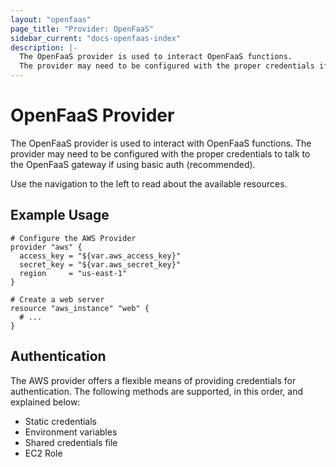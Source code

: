 ```yaml
---
layout: "openfaas"
page_title: "Provider: OpenFaaS"
sidebar_current: "docs-openfaas-index"
description: |-
  The OpenFaaS provider is used to interact OpenFaaS functions. 
  The provider may need to be configured with the proper credentials if using basic auth.
---
```


# OpenFaaS Provider

The OpenFaaS provider is used to interact with OpenFaaS functions.
The provider may need to be configured with the proper credentials to talk to the OpenFaaS
 gateway if using basic auth (recommended). 


Use the navigation to the left to read about the available resources.

## Example Usage

```hcl
# Configure the AWS Provider
provider "aws" {
  access_key = "${var.aws_access_key}"
  secret_key = "${var.aws_secret_key}"
  region     = "us-east-1"
}

# Create a web server
resource "aws_instance" "web" {
  # ...
}
```

## Authentication

The AWS provider offers a flexible means of providing credentials for
authentication. The following methods are supported, in this order, and
explained below:

- Static credentials
- Environment variables
- Shared credentials file
- EC2 Role